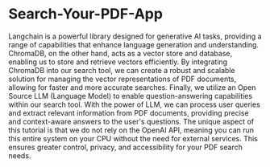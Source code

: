 # Search-Your-PDF-App
Langchain is a powerful library designed for generative AI tasks, providing a range of capabilities that enhance language generation and understanding. 
ChromaDB, on the other hand, acts as a vector store and database, enabling us to store and retrieve vectors efficiently. By integrating ChromaDB into our search tool, we can create a robust and scalable solution for managing the vector representations of PDF documents, allowing for faster and more accurate searches.
Finally, we utilize an Open Source LLM (Language Model) to enable question-answering capabilities within our search tool. With the power of LLM, we can process user queries and extract relevant information from PDF documents, providing precise and context-aware answers to the user's questions.
The unique aspect of this tutorial is that we do not rely on the OpenAI API, meaning you can run this entire system on your CPU without the need for external services. This ensures greater control, privacy, and accessibility for your PDF search needs.
